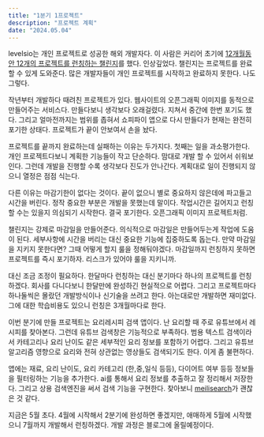 ```yaml
---
title: "1분기 1프로젝트"
description: "프로젝트 계획"
date: "2024.05.04"
---
```


levelsio는 개인 프로젝트로 성공한 해외 개발자다. 이 사람은 커리어 초기에 [12개월동안 12개의 프로젝트를 런칭하는 챌린지](https://levels.io/12-startups-12-months/)를 했다. 인상깊었다. 챌린지는 프로젝트를 완료할 수 있게 도와준다. 많은 개발자들이 개인 프로젝트를 시작하고 완료하지 못한다. 나도 그렇다.

작년부터 개발하다 때려친 프로젝트가 있다. 웹사이트의 오픈그래픽 이미지를 동적으로 만들어주는 서비스다. 만들다보니 생각보다 오래걸렸다. 지쳐서 중간에 한번 포기도 했다. 그리고 얼마전까지는 범위를 좁혀서 쇼피파이 앱으로 다시 만들다가 현재는 완전히 포기한 상태다. 프로젝트가 끝이 안보여서 손을 놨다.

프로젝트를 끝까지 완료하는데 실패하는 이유는 두가지다. 첫째는 일을 과소평가한다. 개인 프로젝트다보니 계획한 기능들이 작고 단순하다. 맘대로 개발 할 수 있어서 쉬워보인다. 그런데 개발을 진행할 수록 생각보다 진도가 안나간다. 계획대로 일이 진행되지 않으니 열정은 점점 식는다.

다른 이유는 마감기한이 없다는 것이다. 끝이 없으니 별로 중요하지 않은데에 파고들고 시간을 버린다. 정작 중요한 부분은 개발을 못했는데 말이다. 작업시간은 길어지고 런칭할 수는 있을지 의심되기 시작한다. 결국 포기한다. 오픈그래픽 이미지 프로젝트처럼.

챌린지는 강제로 마감일을 만들어준다. 의식적으로 마감일은 만들어두는게 작업에 도움이 된다. 세부사항에 시간을 버리는 대신 중요한 기능에 집중하도록 돕는다. 만약 마감일을 지키지 못한다면? 그때 어떻게 할지 룰을 정해둬야겠다. 마감일까지 런칭하지 못하면 프로젝트를 즉시 포기하자. 리스크가 있어야 룰을 지키니까.

대신 조금 조정이 필요하다. 한달마다 런칭하는 대신 분기마다 하나의 프로젝트를 런칭하겠다. 회사를 다니다보니 한달만에 완성하긴 현실적으로 어렵다. 그리고 프로젝트마다 하나둘씩은 몰랐던 개발방식이나 신기술을 쓰려고 한다. 아는대로만 개발하면 재미없다. 그에 대한 학습비용도 있으니 런칭은 3개월마다로 한다.

이번 분기에 만들 프로젝트는 요리레시피 검색 앱이다. 난 요리할 때 주로 유튜브에서 레시피를 찾아본다. 그런데 유튜브 검색창은 기능적으로 부족하다. 범용 텍스트 검색이라서 카테고리나 요리 난이도 같은 세부적인 요리 정보를 포함하기 어렵다. 그리고 유튜브 알고리즘 영향으로 요리와 전혀 상관없는 영상들도 검색되기도 한다. 이게 좀 불편하다.

앱에는 재료, 요리 난이도, 요리 카테고리 (한,중,일식 등등), 다이어트 여부 등등 정보들을 필터링하는 기능을 추가한다. ai를 통해서 요리 정보를 추출하고 잘 정리해서 저장한다. 그리고 상용 검색엔진을 써서 검색 기능을 구현한다. 찾아보니 [meilisearch](https://www.meilisearch.com/)가 괜찮은 것 같다.

지금은 5월 초다. 4월에 시작해서 2분기에 완성하면 좋겠지만, 애매하게 5월에 시작했으니 7월까지 개발해서 런칭하겠다. 개발 과정은 블로그에 올릴예정이다.

